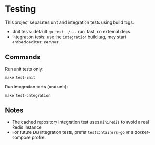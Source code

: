 # Testing

This project separates unit and integration tests using build tags.

- Unit tests: default `go test ./...` run; fast, no external deps.
- Integration tests: use the `integration` build tag, may start embedded/test servers.

## Commands

Run unit tests only:

```
make test-unit
```

Run integration tests (and unit):

```
make test-integration
```

## Notes

- The cached repository integration test uses `miniredis` to avoid a real Redis instance.
- For future DB integration tests, prefer `testcontainers-go` or a docker-compose profile.
